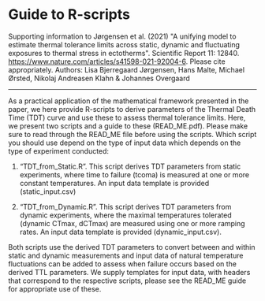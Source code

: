 # Guide to R-scripts
Supporting information to Jørgensen et al. (2021) "A unifying model to estimate thermal tolerance limits across static, dynamic and fluctuating exposures to thermal stress in ectotherms". Scientific Report 11: 12840. https://www.nature.com/articles/s41598-021-92004-6. Please cite appropriately.
Authors: Lisa Bjerregaard Jørgensen, Hans Malte, Michael Ørsted, Nikolaj Andreasen Klahn & Johannes Overgaard

______

As a practical application of the mathematical framework presented in the paper, we here provide R-scripts to derive parameters of the Thermal Death Time (TDT) curve and use these to assess thermal tolerance limits. Here, we present two scripts and a guide to these (READ_ME.pdf). Please make sure to read through the READ_ME file before using the scripts. Which script you should use depend on the type of input data which depends on the type of experiment conducted:

1)	“TDT_from_Static.R”. This script derives TDT parameters from static experiments, where time to failure (tcoma) is measured at one or more constant temperatures. An input data template is provided (static_input.csv)

2)	“TDT_from_Dynamic.R”. This script derives TDT parameters from dynamic experiments, where the maximal temperatures tolerated (dynamic CTmax, dCTmax) are measured using one or more ramping rates. An input data template is provided (dynamic_input.csv). 

Both scripts use the derived TDT parameters to convert between and within static and dynamic measurements and input data of natural temperature fluctuations can be added to assess when failure occurs based on the derived TTL parameters. We supply templates for input data, with headers that correspond to the respective scripts, please see the READ_ME guide for appropriate use of these.

